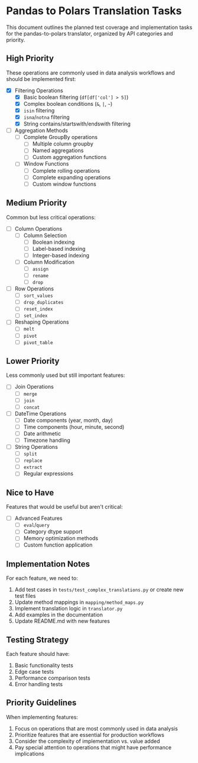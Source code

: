 # Pandas to Polars Translation Tasks

This document outlines the planned test coverage and implementation tasks for the pandas-to-polars translator, organized by API categories and priority.

## High Priority

These operations are commonly used in data analysis workflows and should be implemented first:

- [x] Filtering Operations
  - [x] Basic boolean filtering (`df[df['col'] > 5]`)
  - [x] Complex boolean conditions (`&`, `|`, `~`)
  - [x] `isin` filtering
  - [x] `isna`/`notna` filtering
  - [x] String contains/startswith/endswith filtering

- [ ] Aggregation Methods
  - [ ] Complete GroupBy operations
    - [ ] Multiple column groupby
    - [ ] Named aggregations
    - [ ] Custom aggregation functions
  - [ ] Window Functions
    - [ ] Complete rolling operations
    - [ ] Complete expanding operations
    - [ ] Custom window functions

## Medium Priority

Common but less critical operations:

- [ ] Column Operations
  - [ ] Column Selection
    - [ ] Boolean indexing
    - [ ] Label-based indexing
    - [ ] Integer-based indexing
  - [ ] Column Modification
    - [ ] `assign`
    - [ ] `rename`
    - [ ] `drop`

- [ ] Row Operations
  - [ ] `sort_values`
  - [ ] `drop_duplicates`
  - [ ] `reset_index`
  - [ ] `set_index`

- [ ] Reshaping Operations
  - [ ] `melt`
  - [ ] `pivot`
  - [ ] `pivot_table`

## Lower Priority

Less commonly used but still important features:

- [ ] Join Operations
  - [ ] `merge`
  - [ ] `join`
  - [ ] `concat`

- [ ] DateTime Operations
  - [ ] Date components (year, month, day)
  - [ ] Time components (hour, minute, second)
  - [ ] Date arithmetic
  - [ ] Timezone handling

- [ ] String Operations
  - [ ] `split`
  - [ ] `replace`
  - [ ] `extract`
  - [ ] Regular expressions

## Nice to Have

Features that would be useful but aren't critical:

- [ ] Advanced Features
  - [ ] `eval`/`query`
  - [ ] Category dtype support
  - [ ] Memory optimization methods
  - [ ] Custom function application

## Implementation Notes

For each feature, we need to:
1. Add test cases in `tests/test_complex_translations.py` or create new test files
2. Update method mappings in `mapping/method_maps.py`
3. Implement translation logic in `translator.py`
4. Add examples in the documentation
5. Update README.md with new features

## Testing Strategy

Each feature should have:
1. Basic functionality tests
2. Edge case tests
3. Performance comparison tests
4. Error handling tests

## Priority Guidelines

When implementing features:
1. Focus on operations that are most commonly used in data analysis
2. Prioritize features that are essential for production workflows
3. Consider the complexity of implementation vs. value added
4. Pay special attention to operations that might have performance implications 